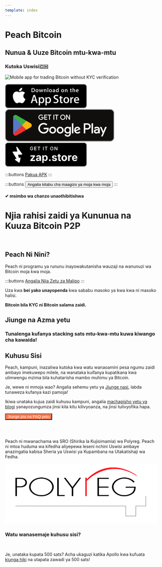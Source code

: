 ```yaml
---
template: index
---
```


<!--[teaser]-->

# Peach Bitcoin

## Nunua & Uuze Bitcoin <span>mtu-kwa-mtu</span>

### Kutoka Uswisi🇨🇭

<div class="inner-wrap">

![Mobile app for trading Bitcoin without KYC verification](/img/phones.png)

<div>
  <div class="md:flex items-end">
    <a href="https://testflight.apple.com/join/wfSPFEWG"><img class="h-180px md:h-90px" src="/img/home/download-on-the-app-store.svg" alt="Download Bitcoin app on the App Store without KYC verification"></a>
    <a class="md:ml-4" href="https://play.google.com/store/apps/details?id=com.peachbitcoin.peach.mainnet"><img class="h-180px md:h-90px" src="/img/home/get-it-on-google-play.svg" alt="Get Bitcoin app on Google Play store without ID verification"></a>
    <a class="md:ml-4" href="https://zap.store/download"><img class="h-180px md:h-90px" src="/img/home/Get-it-on-zapstore.svg" alt="Get Bitcoin app on ZapStore store without ID verification"></a>
  </div>

:::buttons
[Pakua APK](/apk/)
:::

:::buttons
<button class="btn" id="customBtn" alt="Peachbitcoin P2P Orderbook, TOP NOKYC OrderBook, KycFree orderbook, Orderbook NOKYC" onclick="window.location.href='/sw/kycfree-orderbook'">Angalia kitabu cha maagizo ya moja kwa moja</button>
:::

</div>

</div>

#### ✔ msimbo wa chanzo unaothibitishwa

<!--[top]-->

# Njia rahisi zaidi ya Kununua na Kuuza Bitcoin P2P

<br>

## Peach Ni Nini?

Peach ni programu ya rununu inayowakutanisha wauzaji na wanunuzi wa Bitcoin moja kwa moja.

:::buttons
[Angalia Njia Zetu za Malipo](/how-it-works/#available-payment-methods)
:::

Uza kwa **bei yako unayopenda** kwa sababu masoko ya kwa kwa ni masoko halisi.

**Bitcoin bila KYC ni Bitcoin salama zaidi.**

<!--[mission]-->

## Jiunge na Azma yetu

### Tunalenga kufanya stacking sats mtu-kwa-mtu kuwa kiwango cha kawaida!

<!--[about]-->

## Kuhusu Sisi

Peach, kampuni, inazaliwa kutoka kwa watu wanaoamini pesa ngumu zaidi ambayo imekuwepo milele, na wanataka kuifanya kupatikana kwa ulimwengu mzima bila kuhatarisha mambo muhimu ya Bitcoin.

Je, wewe ni mmoja wao? Angalia sehemu yetu ya [Jiunge nasi](/join-us/), labda tunaweza kufanya kazi pamoja!

Ikiwa unataka kujua zaidi kuhusu kampuni, angalia [machapisho yetu ya blogi](/blog/) yanayozungumza jinsi kila kitu kilivyoanza, na jinsi tulivyofika hapa.

<button class="btn" id="customBtn" style="background-color: #FF7A50; color: white;" alt="Jiunge pia na FAQ yetu" onclick="window.location.href='/faqhome'">Jiunge pia na FAQ yetu</button>

<br><br>

Peach ni mwanachama wa SRO (Shirika la Kujisimamia) wa Polyreg. Peach ni mtoa huduma wa kifedha aliyepewa leseni nchini Uswisi ambaye anazingatia kabisa Sheria ya Uswisi ya Kupambana na Utakatishaji wa Fedha.

<div class="flex justify-center"><div class="w-1/2">

![Swiss regulated Bitcoin exchange certified by Polyreg](/img/home/polyreg.png)

</div></div>

### Watu wanasemaje kuhusu sisi?

<br>
<div id="ap-widget-container" class="ap-widget-container" prod_code="peach" show ="top" bg_color="#FFFFFF" review_bg_color = "#FFFFFF" text_color = "#000000"></div>

Je, unataka kupata 500 sats? Acha ukaguzi katika Apollo kwa kufuata [kiunga hiki](https://heyapollo.com/invite-review?prod=peach) na utapata zawadi ya 500 sats!
